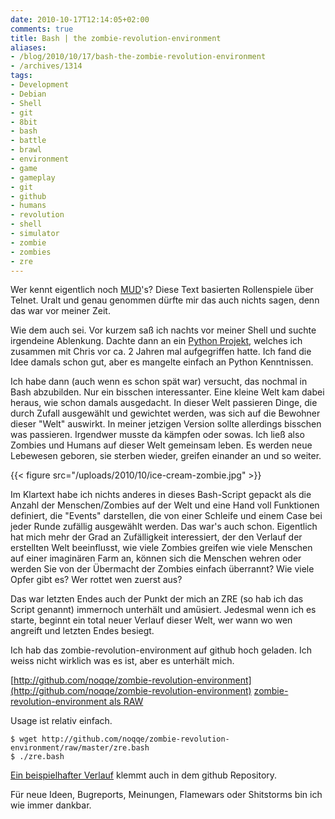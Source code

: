 ```yaml
---
date: 2010-10-17T12:14:05+02:00
comments: true
title: Bash | the zombie-revolution-environment
aliases:
- /blog/2010/10/17/bash-the-zombie-revolution-environment
- /archives/1314
tags:
- Development
- Debian
- Shell
- git
- 8bit
- bash
- battle
- brawl
- environment
- game
- gameplay
- git
- github
- humans
- revolution
- shell
- simulator
- zombie
- zombies
- zre
---
```


Wer kennt eigentlich noch [MUD](http://en.wikipedia.org/wiki/MUD)'s?  Diese
Text basierten Rollenspiele über Telnet. Uralt und genau genommen dürfte mir
das auch nichts sagen, denn das war vor meiner Zeit.

Wie dem auch sei. Vor kurzem saß ich nachts vor meiner Shell und suchte
irgendeine Ablenkung. Dachte dann an ein [Python Projekt](/archives/118),
welches ich zusammen mit Chris vor ca. 2 Jahren mal aufgegriffen hatte. Ich
fand die Idee damals schon gut, aber es mangelte einfach an Python
Kenntnissen.

Ich habe dann (auch wenn es schon spät war) versucht, das nochmal in Bash
abzubilden. Nur ein bisschen interessanter. Eine kleine Welt kam dabei
heraus, wie schon damals ausgedacht. In dieser Welt passieren Dinge, die
durch Zufall ausgewählt und gewichtet werden, was sich auf die Bewohner
dieser "Welt" auswirkt. In meiner jetzigen Version sollte allerdings
bisschen was passieren. Irgendwer musste da kämpfen oder sowas. Ich ließ
also Zombies und Humans auf dieser Welt gemeinsam leben. Es werden neue
Lebewesen geboren, sie sterben wieder, greifen einander an und so weiter.

{{< figure src="/uploads/2010/10/ice-cream-zombie.jpg" >}}

[](/uploads/2010/10/ice-cream-zombie.jpg)Im Klartext habe ich nichts
anderes in dieses Bash-Script gepackt als die Anzahl der Menschen/Zombies
auf der Welt und eine Hand voll Funktionen definiert, die "Events"
darstellen, die von einer Schleife und einem Case bei jeder Runde zufällig
ausgewählt werden. Das war's auch schon. Eigentlich hat mich mehr der Grad
an Zufälligkeit interessiert, der den Verlauf der erstellten Welt
beeinflusst, wie viele Zombies greifen wie viele Menschen auf einer
imaginären Farm an, können sich die Menschen wehren oder werden Sie von der
Übermacht der Zombies einfach überrannt? Wie viele Opfer gibt es? Wer
rottet wen zuerst aus?

Das war letzten Endes auch der Punkt der mich an ZRE (so hab ich das Script
genannt) immernoch unterhält und amüsiert. Jedesmal wenn ich es starte,
beginnt ein total neuer Verlauf dieser Welt, wer wann wo wen angreift und
letzten Endes besiegt.

Ich hab das zombie-revolution-environment auf github hoch geladen. Ich weiss
nicht wirklich was es ist, aber es unterhält mich.

[http://github.com/noqqe/zombie-revolution-environment](http://github.com/noqqe/zombie-revolution-environment)
[zombie-revolution-environment als RAW](http://github.com/noqqe/zombie-revolution-environment/raw/master/zre.bash)

Usage ist relativ einfach.

```
$ wget http://github.com/noqqe/zombie-revolution-environment/raw/master/zre.bash
$ ./zre.bash
```

[Ein beispielhafter Verlauf](http://github.com/noqqe/zombie-revolution-environment/blob/master/zre.example)
klemmt auch in dem github Repository.

Für neue Ideen, Bugreports, Meinungen, Flamewars oder Shitstorms bin ich
wie immer dankbar.
